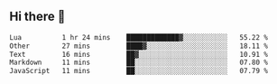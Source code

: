 ## Hi there 👋
<!--START_SECTION:waka-->

```txt
Lua          1 hr 24 mins    █████████████▓░░░░░░░░░░░   55.22 %
Other        27 mins         ████▓░░░░░░░░░░░░░░░░░░░░   18.11 %
Text         16 mins         ██▓░░░░░░░░░░░░░░░░░░░░░░   10.91 %
Markdown     11 mins         ██░░░░░░░░░░░░░░░░░░░░░░░   07.80 %
JavaScript   11 mins         ██░░░░░░░░░░░░░░░░░░░░░░░   07.79 %
```

<!--END_SECTION:waka-->
